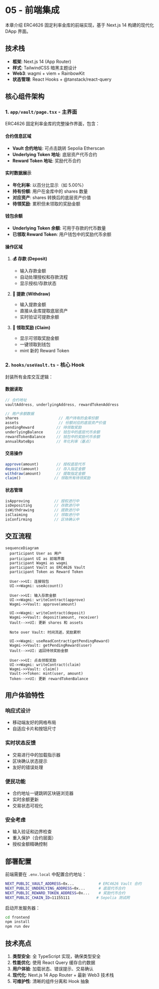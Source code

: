 # 05 - 前端集成

本章介绍 ERC4626 固定利率金库的前端实现，基于 Next.js 14 构建的现代化 DApp 界面。

## 技术栈

- **框架**: Next.js 14 (App Router)
- **样式**: TailwindCSS 暗黑主题设计
- **Web3**: wagmi + viem + RainbowKit
- **状态管理**: React Hooks + @tanstack/react-query

## 核心组件架构

### 1. `app/vault/page.tsx` - 主界面
ERC4626 固定利率金库的完整操作界面，包含：

#### 合约信息区域
- **Vault 合约地址**: 可点击跳转 Sepolia Etherscan
- **Underlying Token 地址**: 底层资产代币合约
- **Reward Token 地址**: 奖励代币合约

#### 实时数据展示
- **年化利率**: 以百分比显示（如 5.00%）
- **持有份额**: 用户在金库中的 shares 数量
- **对应资产**: shares 转换后的底层资产价值
- **待领奖励**: 累积但未领取的奖励金额

#### 钱包余额
- **Underlying Token 余额**: 可用于存款的代币数量
- **已领取 Reward Token**: 用户钱包中的奖励代币余额

#### 操作区域
1. **💰 存款 (Deposit)**
   - 输入存款金额
   - 自动处理授权和存款流程
   - 显示授权/存款状态

2. **💸 提款 (Withdraw)**
   - 输入提款金额
   - 直接从金库提取底层资产
   - 实时验证可提款余额

3. **🎁 领取奖励 (Claim)**
   - 显示可领取奖励金额
   - 一键领取到钱包
   - mint 新的 Reward Token

### 2. `hooks/useVault.ts` - 核心 Hook
封装所有金库交互逻辑：

#### 数据读取
```typescript
// 合约地址
vaultAddress, underlyingAddress, rewardTokenAddress

// 用户余额数据
shares                  // 用户持有的金库份额
assets                  // 份额对应的底层资产价值
pendingReward          // 待领取奖励
underlyingBalance      // 钱包中的底层代币余额
rewardTokenBalance     // 钱包中的奖励代币余额
annualRateBps          // 年化利率（基点）
```

#### 交易操作
```typescript
approve(amount)        // 授权底层代币
deposit(amount)        // 存入指定金额
withdraw(amount)       // 提取指定金额
claim()               // 领取所有待领奖励
```

#### 状态管理
```typescript
isApproving           // 授权进行中
isDepositing          // 存款进行中
isWithdrawing         // 提款进行中
isClaiming            // 领取进行中
isConfirming          // 区块确认中
```

## 交互流程

```mermaid
sequenceDiagram
  participant User as 用户
  participant UI as 前端界面
  participant Wagmi as wagmi
  participant Vault as ERC4626 Vault
  participant Token as Reward Token

  User->>UI: 连接钱包
  UI->>Wagmi: useAccount()
  
  User->>UI: 输入存款金额
  UI->>Wagmi: writeContract(approve)
  Wagmi->>Vault: approve(amount)
  
  UI->>Wagmi: writeContract(deposit)
  Wagmi->>Vault: deposit(amount, receiver)
  Vault-->>UI: 更新 shares 和 assets
  
  Note over Vault: 时间流逝，奖励累积
  
  UI->>Wagmi: useReadContract(getPendingReward)
  Wagmi->>Vault: getPendingReward(user)
  Vault-->>UI: 返回待领奖励金额
  
  User->>UI: 点击领取奖励
  UI->>Wagmi: writeContract(claim)
  Wagmi->>Vault: claim()
  Vault->>Token: mint(user, amount)
  Token-->>UI: 更新 rewardTokenBalance
```

## 用户体验特性

### 响应式设计
- 移动端友好的网格布局
- 自适应卡片和按钮尺寸

### 实时状态反馈
- 交易进行中的加载指示器
- 区块确认状态提示
- 友好的错误处理

### 便民功能
- 合约地址一键跳转区块链浏览器
- 实时余额更新
- 交易状态可视化

### 安全考虑
- 输入验证和边界检查
- 重入保护（合约层面）
- 授权金额精确控制

## 部署配置

前端需要在 `.env.local` 中配置合约地址：

```bash
NEXT_PUBLIC_VAULT_ADDRESS=0x...           # ERC4626 Vault 合约
NEXT_PUBLIC_UNDERLYING_ADDRESS=0x...      # 底层代币合约
NEXT_PUBLIC_REWARD_TOKEN_ADDRESS=0x...    # 奖励代币合约
NEXT_PUBLIC_CHAIN_ID=11155111            # Sepolia 测试网
```

启动开发服务器：
```bash
cd frontend
npm install
npm run dev
```

## 技术亮点

1. **类型安全**: 全 TypeScript 实现，确保类型安全
2. **性能优化**: 使用 React Query 缓存合约数据
3. **用户体验**: 加载状态、错误提示、交易确认
4. **现代化**: Next.js 14 App Router + 最新 Web3 技术栈
5. **可维护性**: 清晰的组件分离和 Hook 抽象

